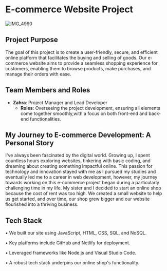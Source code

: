 # E-commerce Website Project

![IMG_4990](https://github.com/Zahra11Mosbal11/portfolio-project-wonders/assets/107762291/37b23fe9-aa9e-4aa8-b224-efdbce155755)

## Project Purpose

The goal of this project is to create a user-friendly, secure, and efficient online platform that facilitates the buying and selling of goods. Our e-commerce website aims to provide a seamless shopping experience for customers, enabling them to browse products, make purchases, and manage their orders with ease.

## Team Members and Roles

- **Zahra**: Project Manager and Lead Developer
  - **Roles**: Overseeing the project development, ensuring all elements come together smoothly,with a focus on both front-end and back-end functionalities.

## My Journey to E-commerce Development: A Personal Story
I've always been fascinated by the digital world. Growing up, I spent countless hours exploring websites, tinkering with basic coding, and dreaming about creating something impactful online. This passion for technology and innovation stayed with me as I pursued my studies and eventually led me to a career in web development, however, my journey towards working on this e-commerce project began during a particularly challenging time in my life.
My sister and I decided to start an online shop because the cost of rent was too high. We created a small website to help us get started, and over time, our shop grew bigger and our website flourished into a thriving business.

## Tech Stack

• We built our site using JavaScript, HTML, CSS, SQL, and NoSQL. 

• Key platforms include GitHub and Netlify for deployment.

• Leveraged frameworks like Node.js and Visual Studio Code.

• A robust tech stack underpins our online shop's functionality.

